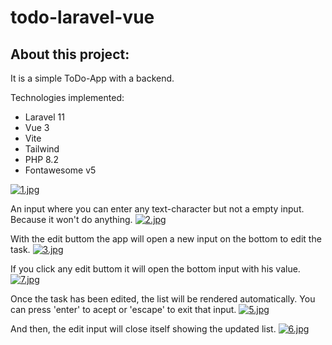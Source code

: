 # todo-laravel-vue

## About this project:

It is a simple ToDo-App with a backend.

Technologies implemented:
- Laravel 11
- Vue 3
- Vite
- Tailwind
- PHP 8.2
- Fontawesome v5

[![1.jpg](https://i.postimg.cc/3JzDxyv2/1.jpg)](https://postimg.cc/9rtfxQ1f)

An input where you can enter any text-character but not a empty input. Because it won't do anything.
[![2.jpg](https://i.postimg.cc/rw6CYZQ6/2.jpg)](https://postimg.cc/PP4wC4gK)

With the edit buttom the app will open a new input on the bottom to edit the task.
[![3.jpg](https://i.postimg.cc/jdhzq6bm/3.jpg)](https://postimg.cc/gnnwNZrH)

If you click any edit buttom it will open the bottom input with his value.
[![7.jpg](https://i.postimg.cc/MpRTzsD0/7.jpg)](https://postimg.cc/tsqy5N87)

Once the task has been edited, the list will be rendered automatically.
You can press 'enter' to acept or 'escape' to exit that input.
[![5.jpg](https://i.postimg.cc/jdqh73Zt/5.jpg)](https://postimg.cc/bdMbXT7B)

And then, the edit input will close itself showing the updated list.
[![6.jpg](https://i.postimg.cc/vTZ6ckMK/6.jpg)](https://postimg.cc/CB9K2vRC)
